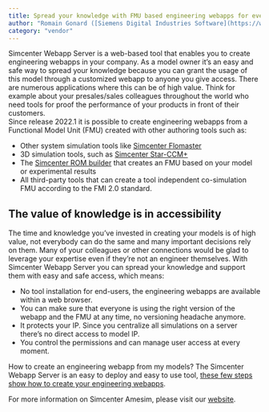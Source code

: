 ```yaml
---
title: Spread your knowledge with FMU based engineering webapps for everyone
author: "Romain Gonard ([Siemens Digital Industries Software](https://www.sw.siemens.com/ ))"
category: "vendor"
---	
```


Simcenter Webapp Server is a web-based tool that enables you to create engineering webapps in your company. As a model owner it’s an easy and safe way to spread your knowledge because you can grant the usage of this model through a customized webapp to anyone you give access. There are numerous applications where this can be of high value. Think for example about your presales/sales colleagues throughout the world who need tools for proof the performance of your products in front of their customers.  
Since release 2022.1 it is possible to create engineering webapps from a Functional Model Unit (FMU) created with other authoring tools such as: 
* Other system simulation tools like [Simcenter Flomaster](https://www.plm.automation.siemens.com/global/en/products/simcenter/flomaster.html )
* 3D simulation tools, such as [Simcenter Star-CCM+](https://www.plm.automation.siemens.com/global/en/products/simcenter/STAR-CCM.html )
* The [Simcenter ROM builder](https://www.plm.automation.siemens.com/global/en/products/simulation-test/rom-builder.html ) that creates an FMU based on your model or experimental results
* All third-party tools that can create a tool independent co-simulation FMU according to the FMI 2.0 standard.

## The value of knowledge is in accessibility 
The time and knowledge you’ve invested in creating your models is of high value, not everybody can do the same and many important decisions rely on them. Many of your colleagues or other connections would be glad to leverage your expertise even if they’re not an engineer themselves. With Simcenter Webapp Server you can spread your knowledge and support them with easy and safe access, which means: 
* No tool installation for end-users, the engineering webapps are available within a web browser.
* You can make sure that everyone is using the right version of the webapp and the FMU at any time, no versioning headache anymore. 
* It protects your IP. Since you centralize all simulations on a server there’s no direct access to model IP. 
* You control the permissions and can manage user access at every moment.

How to create an engineering webapp from my models? The Simcenter Webapp Server is an easy to deploy and easy to use tool, [these few steps show how to create your engineering webapps](webapps_server_details.html).  

For more information on Simcenter Amesim, please visit our [website](https://www.plm.automation.siemens.com/global/en/products/simcenter/simcenter-webapp-server.html ).
